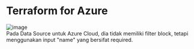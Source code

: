 # Terraform for Azure

![image](https://user-images.githubusercontent.com/65005696/134762687-0137ad1e-22e1-4951-990b-8f73bff4e605.png)  
Pada Data Source untuk Azure Cloud,  dia tidak memiliki filter block, tetapi menggunakan input "name" yang bersifat required.
